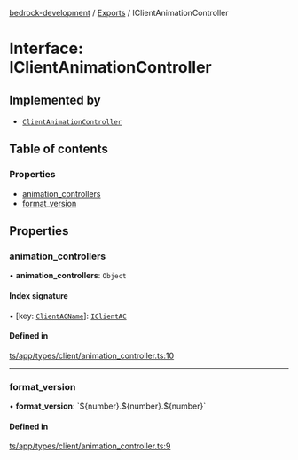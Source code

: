 [bedrock-development](../README.md) / [Exports](../modules.md) / IClientAnimationController

# Interface: IClientAnimationController

## Implemented by

- [`ClientAnimationController`](../classes/ClientAnimationController.md)

## Table of contents

### Properties

- [animation\_controllers](IClientAnimationController.md#animation_controllers)
- [format\_version](IClientAnimationController.md#format_version)

## Properties

### animation\_controllers

• **animation\_controllers**: `Object`

#### Index signature

▪ [key: [`ClientACName`](../modules.md#clientacname)]: [`IClientAC`](IClientAC.md)

#### Defined in

[ts/app/types/client/animation_controller.ts:10](https://github.com/DauntlessStudio/Bedrock-Developments/blob/c7d1542/ts/app/types/client/animation_controller.ts#L10)

___

### format\_version

• **format\_version**: \`$\{number}.$\{number}.$\{number}\`

#### Defined in

[ts/app/types/client/animation_controller.ts:9](https://github.com/DauntlessStudio/Bedrock-Developments/blob/c7d1542/ts/app/types/client/animation_controller.ts#L9)
